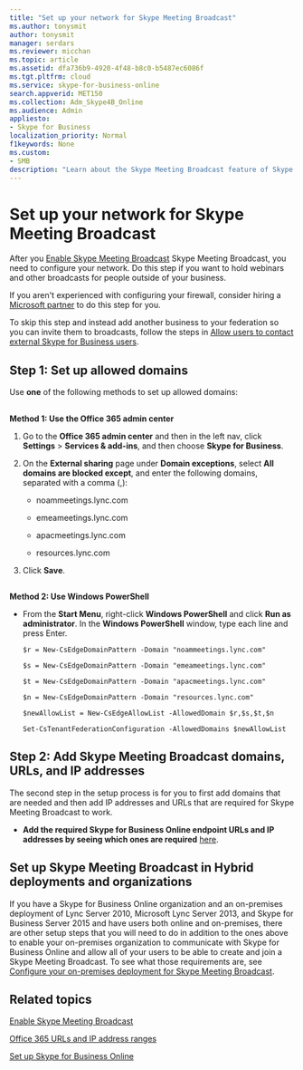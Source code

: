 ```yaml
---
title: "Set up your network for Skype Meeting Broadcast"
ms.author: tonysmit
author: tonysmit
manager: serdars
ms.reviewer: micchan
ms.topic: article
ms.assetid: dfa736b9-4920-4f48-b8c0-b5487ec6086f
ms.tgt.pltfrm: cloud
ms.service: skype-for-business-online
search.appverid: MET150
ms.collection: Adm_Skype4B_Online
ms.audience: Admin
appliesto:
- Skype for Business
localization_priority: Normal
f1keywords: None
ms.custom:
- SMB
description: "Learn about the Skype Meeting Broadcast feature of Skype for Business Online that enables you to schedule, produce, and broadcast meetings or events to large online audiences up to 10,000 attendees."
---
```


# Set up your network for Skype Meeting Broadcast

After you [Enable Skype Meeting Broadcast](enable-skype-meeting-broadcast.md) Skype Meeting Broadcast, you need to configure your network. Do this step if you want to hold webinars and other broadcasts for people outside of your business.

If you aren't experienced with configuring your firewall, consider hiring a [Microsoft partner](https://go.microsoft.com/fwlink/?linkid=391089) to do this step for you.

To skip this step and instead add another business to your federation so you can invite them to broadcasts, follow the steps in [Allow users to contact external Skype for Business users](../set-up-skype-for-business-online/allow-users-to-contact-external-skype-for-business-users.md).

## Step 1: Set up allowed domains

Use **one** of the following methods to set up allowed domains:

## #

 **Method 1: Use the Office 365 admin center**

1. Go to the **Office 365 admin center** and then in the left nav, click **Settings** > **Services &amp; add-ins**, and then choose **Skype for Business**.

2. On the **External sharing** page under **Domain exceptions**, select **All domains are blocked except**, and enter the following domains, separated with a comma (,):

   - noammeetings.lync.com

   - emeameetings.lync.com

   - apacmeetings.lync.com

   - resources.lync.com

3. Click **Save**.

## #

 **Method 2: Use Windows PowerShell**

- From the **Start Menu**, right-click **Windows PowerShell** and click **Run as administrator**. In the **Windows PowerShell** window, type each line and press Enter.

  ```
  $r = New-CsEdgeDomainPattern -Domain "noammeetings.lync.com"
  ```

  ```
  $s = New-CsEdgeDomainPattern -Domain "emeameetings.lync.com"
  ```

  ```
  $t = New-CsEdgeDomainPattern -Domain "apacmeetings.lync.com"
  ```

  ```
  $n = New-CsEdgeDomainPattern -Domain "resources.lync.com"
  ```

  ```
  $newAllowList = New-CsEdgeAllowList -AllowedDomain $r,$s,$t,$n
  ```

  ```
  Set-CsTenantFederationConfiguration -AllowedDomains $newAllowList
  ```

## Step 2: Add Skype Meeting Broadcast domains, URLs, and IP addresses

The second step in the setup process is for you to first add domains that are needed and then add IP addresses and URLs that are required for Skype Meeting Broadcast to work.

- **Add the required Skype for Business Online endpoint URLs and IP addresses by seeing which ones are required** [here](https://support.office.com/article/Office-365-URLs-and-IP-address-ranges-8548a211-3fe7-47cb-abb1-355ea5aa88a2?ui=en-US&amp;rs=en-US&amp;ad=US#bkmk_lyo).

## Set up Skype Meeting Broadcast in Hybrid deployments and organizations

If you have a Skype for Business Online organization and an on-premises deployment of Lync Server 2010, Microsoft Lync Server 2013, and Skype for Business Server 2015 and have users both online and on-premises, there are other setup steps that you will need to do in addition to the ones above to enable your on-premises organization to communicate with Skype for Business Online and allow all of your users to be able to create and join a Skype Meeting Broadcast. To see what those requirements are, see [Configure your on-premises deployment for Skype Meeting Broadcast](https://go.microsoft.com/fwlink/?LinkId=617070).

## Related topics

[Enable Skype Meeting Broadcast](enable-skype-meeting-broadcast.md)

[Office 365 URLs and IP address ranges](https://support.office.com/article/8548a211-3fe7-47cb-abb1-355ea5aa88a2)

[Set up Skype for Business Online](../set-up-skype-for-business-online/set-up-skype-for-business-online.md)



